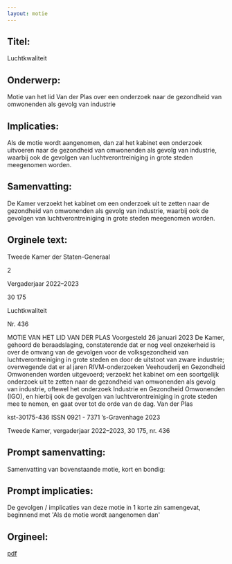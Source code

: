 ```yaml
---
layout: motie
---
```

## Titel:
Luchtkwaliteit
## Onderwerp:
Motie van het lid Van der Plas over een onderzoek naar de gezondheid van omwonenden als gevolg van industrie
## Implicaties:

Als de motie wordt aangenomen, dan zal het kabinet een onderzoek uitvoeren naar de gezondheid van omwonenden als gevolg van industrie, waarbij ook de gevolgen van luchtverontreiniging in grote steden meegenomen worden.
## Samenvatting:

De Kamer verzoekt het kabinet om een onderzoek uit te zetten naar de gezondheid van omwonenden als gevolg van industrie, waarbij ook de gevolgen van luchtverontreiniging in grote steden meegenomen worden.
## Orginele text:


Tweede Kamer der Staten-Generaal

2

Vergaderjaar 2022–2023

30 175

Luchtkwaliteit

Nr. 436

MOTIE VAN HET LID VAN DER PLAS
Voorgesteld 26 januari 2023
De Kamer,
gehoord de beraadslaging,
constaterende dat er nog veel onzekerheid is over de omvang van de
gevolgen voor de volksgezondheid van luchtverontreiniging in grote
steden en door de uitstoot van zware industrie;
overwegende dat er al jaren RIVM-onderzoeken Veehouderij en
Gezondheid Omwonenden worden uitgevoerd;
verzoekt het kabinet om een soortgelijk onderzoek uit te zetten naar de
gezondheid van omwonenden als gevolg van industrie, oftewel het
onderzoek Industrie en Gezondheid Omwonenden (IGO), en hierbij ook de
gevolgen van luchtverontreiniging in grote steden mee te nemen,
en gaat over tot de orde van de dag.
Van der Plas

kst-30175-436
ISSN 0921 - 7371
’s-Gravenhage 2023

Tweede Kamer, vergaderjaar 2022–2023, 30 175, nr. 436


## Prompt samenvatting:
Samenvatting van bovenstaande motie, kort en bondig:


## Prompt implicaties:
De gevolgen / implicaties van deze motie in 1 korte zin samengevat, beginnend met 'Als de motie wordt aangenomen dan' 

## Orgineel:
[pdf](https://gegevensmagazijn.tweedekamer.nl/OData/v4/2.0/Document(0751ced3-a605-46d8-afe8-452ac638adaf)/resource)
